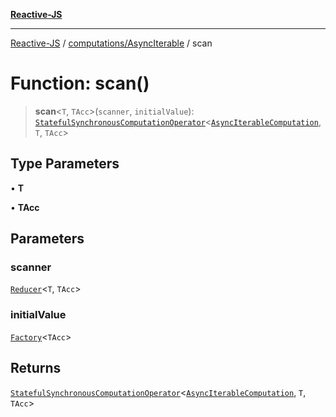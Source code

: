 [**Reactive-JS**](../../../README.md)

***

[Reactive-JS](../../../README.md) / [computations/AsyncIterable](../README.md) / scan

# Function: scan()

> **scan**\<`T`, `TAcc`\>(`scanner`, `initialValue`): [`StatefulSynchronousComputationOperator`](../../type-aliases/StatefulSynchronousComputationOperator.md)\<[`AsyncIterableComputation`](../interfaces/AsyncIterableComputation.md), `T`, `TAcc`\>

## Type Parameters

• **T**

• **TAcc**

## Parameters

### scanner

[`Reducer`](../../../functions/type-aliases/Reducer.md)\<`T`, `TAcc`\>

### initialValue

[`Factory`](../../../functions/type-aliases/Factory.md)\<`TAcc`\>

## Returns

[`StatefulSynchronousComputationOperator`](../../type-aliases/StatefulSynchronousComputationOperator.md)\<[`AsyncIterableComputation`](../interfaces/AsyncIterableComputation.md), `T`, `TAcc`\>
